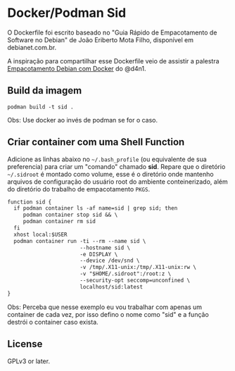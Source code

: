 # Docker/Podman Sid

O Dockerfile foi escrito baseado no "Guia Rápido de Empacotamento de Software no Debian" de João Eriberto Mota Filho, disponível em debianet.com.br.

A inspiração para compartilhar esse Dockerfile veio de assistir a palestra [Empacotamento Debian com Docker](https://www.youtube.com/watch?v=G3zdpXAlYq0) do @d4n1.

## Build da imagem

```console
podman build -t sid .
```

Obs: Use docker ao invés de podman se for o caso.

## Criar container com uma Shell Function

Adicione as linhas abaixo no `~/.bash_profile` (ou equivalente de sua preferencia) para criar um "comando" chamado **sid**. Repare que o diretório `~/.sidroot` é montado como volume, esse é o diretório onde mantenho arquivos de configuração do usuário root do ambiente conteinerizado, além do diretório do trabalho de empacotamento `PKGS`.

```txt
function sid {
  if podman container ls -af name=sid | grep sid; then
     podman container stop sid && \
     podman container rm sid
  fi
  xhost local:$USER
  podman container run -ti --rm --name sid \
                       --hostname sid \
                       -e DISPLAY \
                       --device /dev/snd \
                       -v /tmp/.X11-unix:/tmp/.X11-unix:rw \
                       -v "$HOME/.sidroot":/root:z \
                       --security-opt seccomp=unconfined \
                       localhost/sid:latest
}
```

Obs: Perceba que nesse exemplo eu vou trabalhar com apenas um container de cada vez, por isso defino o nome como "sid" e a função destrói o container caso exista.

## License

GPLv3 or later.
